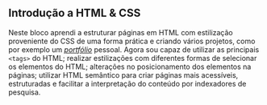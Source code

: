 ## Introdução a HTML & CSS

Neste bloco aprendi a estruturar páginas em HTML com estilização proveniente do CSS de uma forma prática e criando vários projetos, como por exemplo um _[portfólio](./guilherme-ac-fernandes/guilherme-ac-fernandes.github.io)_ pessoal. Agora sou capaz de utilizar as principais `<tags>` do HTML; realizar estilizações com diferentes formas de selecionar os elementos do HTML; alterações no posicionamento dos elementos na páginas; utilizar HTML semântico para criar páginas mais acessíveis, estruturadas e facilitar a interpretação do conteúdo por indexadores de pesquisa.
